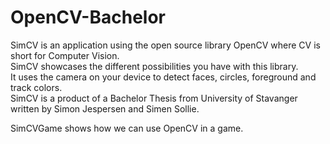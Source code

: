 OpenCV-Bachelor
===============
SimCV is an application using the open source library OpenCV where CV is short for Computer Vision.  
SimCV showcases the different possibilities you have with this library.  
It uses the camera on your device to detect faces, circles, foreground and track colors.  
SimCV is a product of a Bachelor Thesis from University of Stavanger written by Simon Jespersen and Simen Sollie.  

SimCVGame shows how we can use OpenCV in a game.

